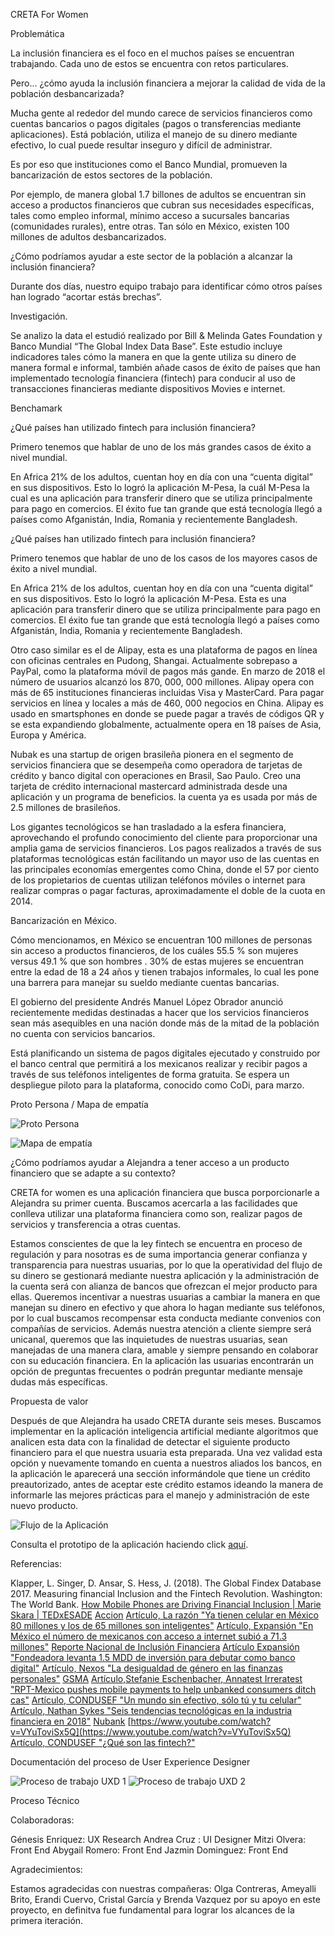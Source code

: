 CRETA For Women


Problemática

La inclusión financiera es el foco en el muchos países se encuentran trabajando. Cada uno de estos se encuentra con retos particulares.

Pero… ¿cómo ayuda la inclusión financiera a mejorar la calidad de vida de la población desbancarizada?


Mucha gente al rededor del mundo carece de servicios financieros como cuentas bancarios o pagos digitales (pagos o transferencias mediante aplicaciones). Está población, utiliza el manejo de su dinero mediante efectivo, lo cual puede resultar inseguro y difícil de administrar.

Es por eso que instituciones como el Banco Mundial, promueven la bancarización de estos sectores de la población.

Por ejemplo, de manera global 1.7 billones de adultos se encuentran sin acceso a productos financieros que cubran sus necesidades específicas, tales como empleo informal, mínimo acceso a sucursales bancarias (comunidades rurales), entre otras. Tan sólo en México, existen 100 millones de adultos desbancarizados.

¿Cómo podríamos ayudar a este sector de la población a alcanzar la inclusión financiera?

Durante dos días, nuestro equipo trabajo para identificar cómo otros países han logrado “acortar estás brechas”.

Investigación.

Se analizo la data el estudió realizado por Bill & Melinda Gates Foundation y  Banco Mundial  “The Global Index Data Base”. Este estudio incluye indicadores tales cómo la manera en que la gente utiliza su dinero de manera formal e informal, también añade casos de éxito de países que han implementado tecnología financiera (fintech) para conducir al uso de transacciones financieras mediante dispositivos
Movies e internet. 

Benchamark

¿Qué países han utilizado fintech para inclusión financiera?

Primero tenemos que hablar de uno de los más grandes casos de éxito a nivel mundial.

En Africa 21% de los adultos, cuentan hoy en día con una “cuenta digital” en sus dispositivos. Esto lo logró la aplicación M-Pesa, la cuál M-Pesa la cual es una aplicación para transferir dinero que se utiliza principalmente para pago en comercios. El éxito fue tan grande que está tecnología llegó a países como Afganistán, India, Romania y recientemente Bangladesh. 


¿Qué países han utilizado fintech para inclusión financiera?

Primero tenemos que hablar de uno de los casos de los mayores casos de éxito a nivel mundial.

En Africa 21% de los adultos, cuentan hoy en día con una “cuenta digital” en sus dispositivos. Esto lo logró la aplicación M-Pesa. Esta es una aplicación para transferir dinero que se utiliza principalmente para pago en comercios. El éxito fue tan grande que está tecnología llegó a países como Afganistán, India, Romania y recientemente Bangladesh.

Otro caso similar es el de Alipay, esta es una plataforma de pagos en línea con oficinas centrales en Pudong, Shangai. Actualmente sobrepaso a PayPal, como la plataforma móvil de pagos más gande. En marzo de 2018 el número de usuarios alcanzó los 870, 000, 000 millones. Alipay opera con más de 65 instituciones financieras incluidas Visa y MasterCard. Para pagar servicios en línea y locales a más de 460, 000 negocios en China. Alipay es usado en smartsphones en donde se puede pagar a través de códigos QR y se esta expandiendo globalmente, actualmente opera en 18 países de Asia, Europa y América.

Nubak es una startup de origen brasileña pionera en el segmento de servicios financiera que se desempeña como operadora de tarjetas de crédito y banco digital con operaciones en Brasil, Sao Paulo. Creo una tarjeta de crédito internacional mastercard administrada desde una aplicación y un programa de beneficios. la cuenta ya es usada por más de 2.5 millones de brasileños.


Los gigantes tecnológicos se han trasladado a la esfera financiera, aprovechando el profundo conocimiento del cliente para proporcionar una amplia gama de servicios financieros. Los pagos realizados a través de sus plataformas tecnológicas están facilitando un mayor uso de las cuentas en las principales economías emergentes como China, donde el 57 por ciento de los propietarios de cuentas utilizan teléfonos móviles o internet para realizar compras o pagar facturas, aproximadamente el doble de la cuota en 2014.


Bancarización en México.

Cómo mencionamos, en México se encuentran 100 millones de personas sin acceso a productos financieros, de los cuáles 55.5 %  son mujeres versus 49.1 % que son hombres . 30% de estas mujeres se encuentran entre la edad de 18 a 24 años y tienen trabajos informales, lo cual les pone una barrera para manejar su sueldo mediante cuentas bancarias.

El gobierno del presidente Andrés Manuel López Obrador anunció recientemente medidas destinadas a hacer que los servicios financieros sean más asequibles en una nación donde más de la mitad de la población no cuenta con servicios bancarios.

Está planificando un sistema de pagos digitales ejecutado y construido por el banco central que permitirá a los mexicanos realizar y recibir pagos a través de sus teléfonos inteligentes de forma gratuita. Se espera un despliegue piloto para la plataforma, conocido como CoDi, para marzo.


Proto Persona / Mapa de empatía

![Proto Persona](https://i.ibb.co/kB51khV/proto-Persona.png)

![Mapa de empatía](https://i.ibb.co/6bmjmDw/Talent-Land-Mapa-de-empati-a.jpg)

¿Cómo podríamos ayudar a Alejandra a tener acceso a un producto financiero que se adapte a su contexto?

CRETA for women es una aplicación financiera que busca porporcionarle a Alejandra  su primer cuenta. Buscamos acercarla a las facilidades que conlleva utilizar una plataforma financiera como son, realizar pagos de servicios y transferencia a otras cuentas.

Estamos conscientes de que la ley fintech se encuentra en proceso de regulación y para nosotras es de suma importancia generar confianza y transparencia para nuestras usuarias, por lo que la operatividad del flujo de su dinero se gestionará mediante nuestra aplicación y la administración  de la cuenta será con alianza de bancos que ofrezcan el mejor producto para ellas. Queremos incentivar a nuestras usuarias a cambiar la manera en que manejan su dinero en efectivo y que ahora lo hagan mediante sus teléfonos, por lo cual buscamos recompensar esta conducta mediante convenios con compañías de servicios. Además nuestra atención a cliente siempre será unicanal, queremos que las inquietudes de nuestras usuarias, sean manejadas de una manera clara, amable y siempre pensando en colaborar con su educación financiera. En la aplicación las usuarias encontrarán un opción de preguntas frecuentes o podrán preguntar mediante mensaje dudas más específicas.

Propuesta de valor

Después de que Alejandra ha usado CRETA durante seis meses. Buscamos implementar en la aplicación inteligencia artificial mediante algoritmos que analicen esta data con la finalidad de detectar el  siguiente producto financiero para el que nuestra usuaria esta preparada. Una vez validad esta opción y nuevamente tomando en cuenta a nuestros aliados los bancos, en la aplicación le aparecerá una sección informándole que tiene un crédito preautorizado, antes de aceptar este crédito estamos ideando la manera de informarle las mejores prácticas para el manejo y administración de este nuevo producto. 

![Flujo de la Aplicación](https://i.ibb.co/rZHF9HP/flujo-De-Aplicacio-n.png)

Consulta el prototipo de la aplicación haciendo click [aquí](https://marvelapp.com/5g8iija/screen/56123421).

Referencias:

Klapper, L. Singer, D. Ansar, S. Hess, J. (2018). The Global Findex Database 2017. Measuring financial Inclusion and the Fintech Revolution. Washington: The World Bank.
[How Mobile Phones are Driving Financial Inclusion | Marie Skara | TEDxESADE](https://www.youtube.com/watch?v=1O83CnrKfkk)
[Accion](https://www.accion.org/how-we-work/)
[Artículo, La razón "Ya tienen celular en México 80 millones y los de 65 millones son inteligentes"](https://www.razon.com.mx/mexico/ya-tienen-celular-en-mexico-80-millones-y-los-de-65-millones-son-inteligentes/)
[Artículo, Expansión "En México el número de mexicanos con acceso a internet subió a 71.3 millones"](https://expansion.mx/tecnologia/2018/02/20/en-mexico-hay-713-millones-de-mexicanos-con-acceso-a-internet)
[Reporte Nacional de Inclusión Financiera](https://www.cnbv.gob.mx/Inclusi%C3%B3n/Documents/Reportes%20de%20IF/Reporte%20de%20Inclusion%20Financiera%208.pdf)
[Artículo Expansión "Fondeadora levanta 1.5 MDD de inversión para debutar como banco digital"](https://expansion.mx/emprendedores/2019/03/06/fondeadora-levanta-1-5-mdd-de-inversion-para-debutar-como-banco-digital)
[Artículo, Nexos "La desigualdad de género en las finanzas personales"](https://economia.nexos.com.mx/?p=1832)
[GSMA](https://www.gsma.com/)
[Artículo,Stefanie Eschenbacher, Annatest Irreratest "RPT-Mexico pushes mobile payments to help unbanked consumers ditch cas"](https://www.reuters.com/article/mexico-fintech-unbanked/rpt-mexico-pushes-mobile-payments-to-help-unbanked-consumers-ditch-cash-idUSL1N20D0GZ)
[Artículo, CONDUSEF "Un mundo sin efectivo, sólo tú y tu celular"](https://www.condusef.gob.mx/Revista/index.php/usuario-inteligente/servicios-financieros/330-un-mundo-sin-efectivo-solo-tu-y-tu-celular)
[Artículo, Nathan Sykes "Seis tendencias tecnológicas en la industria financiera en 2018"](https://www.bbvaopenmind.com/economia/economia-global/seis-tendencias-tecnologicas-en-la-industria-financiera-en-2018/)
[Nubank](https://nubank.com.br/)
[https://www.youtube.com/watch?v=VYuToviSx5Q](https://www.youtube.com/watch?v=VYuToviSx5Q)
[Artículo, CONDUSEF "¿Qué son las fintech?"](https://www.condusef.gob.mx/Revista/index.php/usuario-inteligente/educacion-financiera/763-que-son-las-fintech)


Documentación del proceso de User Experience Designer

![Proceso de trabajo UXD 1](https://i.ibb.co/BnCh2tB/IMG-20190423-172837.jpg)
![Proceso de trabajo UXD 2](https://i.ibb.co/GCmYwML/IMG-20190424-193017.jpg)

Proceso Técnico



Colaboradoras:

Génesis Enriquez: UX Research 
Andrea Cruz : UI Designer
Mitzi Olvera: Front End
Abygail Romero: Front End
Jazmin Dominguez: Front End

Agradecimientos:

Estamos agradecidas con nuestras compañeras: Olga Contreras, Ameyalli Brito, Erandi Cuervo, Cristal García y Brenda Vazquez por su apoyo en este proyecto, en definitva fue fundamental para lograr los alcances de la primera iteración.



